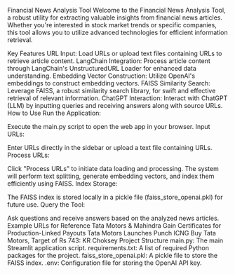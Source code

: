 
Financial News Analysis Tool
Welcome to the Financial News Analysis Tool, a robust utility for extracting valuable insights from financial news articles. Whether you're interested in stock market trends or specific companies, this tool allows you to utilize advanced technologies for efficient information retrieval.



Key Features
URL Input: Load URLs or upload text files containing URLs to retrieve article content.
LangChain Integration: Process article content through LangChain's UnstructuredURL Loader for enhanced data understanding.
Embedding Vector Construction: Utilize OpenAI's embeddings to construct embedding vectors.
FAISS Similarity Search: Leverage FAISS, a robust similarity search library, for swift and effective retrieval of relevant information.
ChatGPT Interaction: Interact with ChatGPT (LLM) by inputting queries and receiving answers along with source URLs.
How to Use
Run the Application:

Execute the main.py script to open the web app in your browser.
Input URLs:

Enter URLs directly in the sidebar or upload a text file containing URLs.
Process URLs:

Click "Process URLs" to initiate data loading and processing.
The system will perform text splitting, generate embedding vectors, and index them efficiently using FAISS.
Index Storage:

The FAISS index is stored locally in a pickle file (faiss_store_openai.pkl) for future use.
Query the Tool:

Ask questions and receive answers based on the analyzed news articles.
Example URLs for Reference
Tata Motors & Mahindra Gain Certificates for Production-Linked Payouts
Tata Motors Launches Punch ICNG
Buy Tata Motors, Target of Rs 743: KR Choksey
Project Structure
main.py: The main Streamlit application script.
requirements.txt: A list of required Python packages for the project.
faiss_store_openai.pkl: A pickle file to store the FAISS index.
.env: Configuration file for storing the OpenAI API key.
